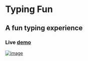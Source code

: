 # Typing Fun

## A fun typing experience

### Live [demo](https://codepen.io/dev_loop/full/pogaQww)

[![image](https://i.imgur.com/GEH6rh8.gif)]()
